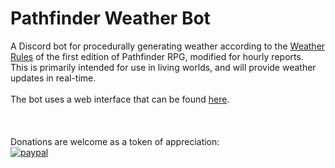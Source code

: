 # Pathfinder Weather Bot
A Discord bot for procedurally generating weather according to the [Weather Rules](https://aonprd.com/Rules.aspx?Name=Weather%20in%20the%20Wilderness&Category=Mastering%20the%20Wild) of the first edition of Pathfinder RPG, modified for hourly reports.
\
This is primarily intended for use in living worlds, and will provide weather updates in real-time.
\
\
The bot uses a web interface that can be found [here](http://pathfinder-weather-bot.us-east-1.elasticbeanstalk.com/).
\
\
\
\
Donations are welcome as a token of appreciation:\
[![paypal](https://www.paypalobjects.com/en_US/NO/i/btn/btn_donateCC_LG.gif)](https://www.paypal.com/cgi-bin/webscr?cmd=_s-xclick&hosted_button_id=VAUMSQBBYEUBY)
